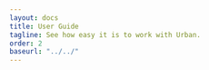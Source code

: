 ```yaml
---
layout: docs
title: User Guide
tagline: See how easy it is to work with Urban.
order: 2
baseurl: "../../"
---
```


<div id="map"></div>

